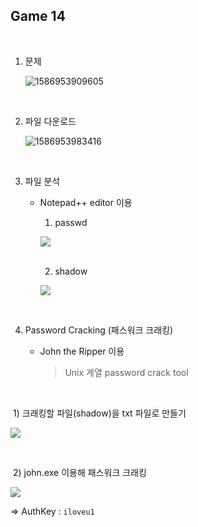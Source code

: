 ## Game 14

<br>

1. 문제

   ![1586953909605](C:\Users\YONGHA.LEE\AppData\Roaming\Typora\typora-user-images\1586953909605.png)

<br>


2. 파일 다운로드

   ![1586953983416](C:\Users\YONGHA.LEE\AppData\Roaming\Typora\typora-user-images\1586953983416.png)

<br>

3. 파일 분석

   - Notepad++ editor 이용

     1) passwd

     ![](C:\Users\YONGHA.LEE\AppData\Roaming\Typora\typora-user-images\1587014656788.png)

     <br>

     2) shadow

     ![](C:\Users\YONGHA.LEE\AppData\Roaming\Typora\typora-user-images\1587014624951.png)

<br>

4. Password Cracking (패스워크 크래킹)

   - John the Ripper 이용

     > Unix 계열 password crack tool

<br>

​		1) 크래킹할 파일(shadow)을 txt 파일로 만들기

![	](C:\Users\YONGHA.LEE\AppData\Roaming\Typora\typora-user-images\1587014951102.png)	

<br>

​	2) john.exe 이용해 패스워크 크래킹

![	](C:\Users\YONGHA.LEE\AppData\Roaming\Typora\typora-user-images\1587015040566.png)<br>

⇒ AuthKey : `iloveu1`	

​	


